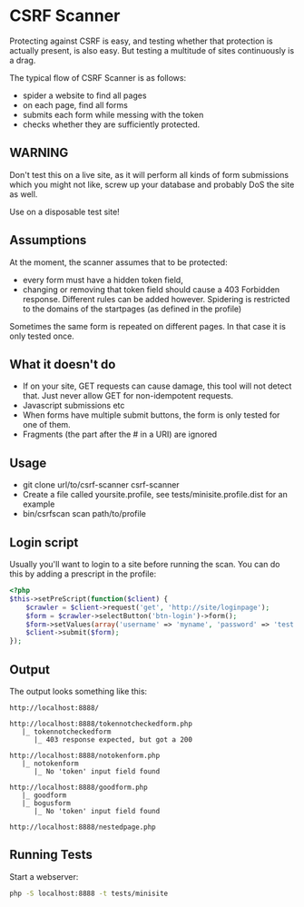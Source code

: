 CSRF Scanner
============

Protecting against CSRF is easy, and testing whether that protection is actually 
present, is also easy. But testing a multitude of sites continuously is a drag. 

The typical flow of CSRF Scanner is as follows:
- spider a website to find all pages
- on each page, find all forms
- submits each form while messing with the token
- checks whether they are sufficiently protected. 

WARNING
-------
Don't test this on a live site, as it will perform all kinds of form submissions 
which you might not like, screw up your database and probably DoS the site as well.

Use on a disposable test site!

Assumptions
-----------
At the moment, the scanner assumes that to be protected:
- every form must have a hidden token field,
- changing or removing that token field should cause a 403 Forbidden response.
Different rules can be added however. 
Spidering is restricted to the domains of the startpages (as defined in the profile)

Sometimes the same form is repeated on different pages. In that case it is only tested once.


What it doesn't do
------------------
- If on your site, GET requests can cause damage, this tool will not detect that. Just never allow GET for non-idempotent requests.
- Javascript submissions etc 
- When forms have multiple submit buttons, the form is only tested for one of them.
- Fragments (the part after the # in a URI) are ignored

Usage
-----
* git clone url/to/csrf-scanner csrf-scanner
* Create a file called yoursite.profile, see tests/minisite.profile.dist for an example
* bin/csrfscan scan path/to/profile

Login script
------------
Usually you'll want to login to a site before running the scan. You can do this by adding a prescript in the profile:

```php
<?php
$this->setPreScript(function($client) {
	$crawler = $client->request('get', 'http://site/loginpage');
	$form = $crawler->selectButton('btn-login')->form();
	$form->setValues(array('username' => 'myname', 'password' => 'test'));
	$client->submit($form);
});
```

Output
------
The output looks something like this:

    http://localhost:8888/
    
    http://localhost:8888/tokennotcheckedform.php
       |_ tokennotcheckedform
          |_ 403 response expected, but got a 200
    
    http://localhost:8888/notokenform.php
       |_ notokenform
          |_ No 'token' input field found
    
    http://localhost:8888/goodform.php
       |_ goodform
       |_ bogusform
          |_ No 'token' input field found
    
    http://localhost:8888/nestedpage.php

Running Tests
-------------

Start a webserver:

``` bash
php -S localhost:8888 -t tests/minisite

